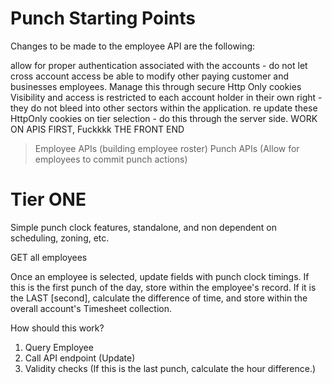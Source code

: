 # Punch Starting Points
Changes to be made to the employee API are the following:

allow for proper authentication associated with the accounts - do not let cross account access be able to modify other paying customer and businesses employees. Manage this through secure Http Only cookies
Visibility and access is restricted to each account holder in their own right - they do not bleed into other sectors within the application.
re update these HttpOnly cookies on tier selection - do this through the server side.
WORK ON APIS FIRST, Fuckkkk THE FRONT END

> Employee APIs (building employee roster)
> Punch APIs (Allow for employees to commit punch actions)

# Tier ONE

Simple punch clock features, standalone, and non dependent on scheduling, zoning, etc.

GET all employees

Once an employee is selected, update fields with punch clock timings. If this is the first punch of the day, store within the employee's record. If it is the LAST [second], calculate the difference of time, and store within the overall account's Timesheet collection.

How should this work?
1. Query Employee
2. Call API endpoint (Update)
3. Validity checks (If this is the last punch, calculate the hour difference.)